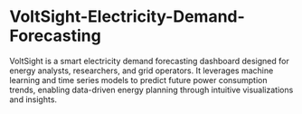 # VoltSight-Electricity-Demand-Forecasting
VoltSight is a smart electricity demand forecasting dashboard designed for energy analysts, researchers, and grid operators. It leverages machine learning and time series models to predict future power consumption trends, enabling data-driven energy planning through intuitive visualizations and insights.
